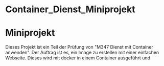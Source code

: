 # Container_Dienst_Miniprojekt
# Miniprojekt
Dieses Projekt ist ein Teil der Prüfung von "M347 Dienst mit Container anwenden". Der Auftrag ist es, ein Image zu erstellen mit einer einfachen Webseite. Dieses wird mit docker in einem Container ausgeführt und 
